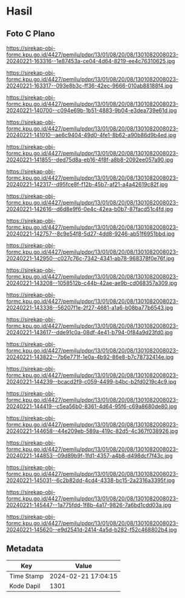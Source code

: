 # Hasil

## Foto C Plano

https://sirekap-obj-formc.kpu.go.id/4427/pemilu/pdpr/13/01/08/20/08/1301082008023-20240221-163316--1e87453a-ce04-4d64-8219-ee4c76310625.jpg

https://sirekap-obj-formc.kpu.go.id/4427/pemilu/pdpr/13/01/08/20/08/1301082008023-20240221-163317--093e8b3c-ff36-42ec-9666-010ab88188f4.jpg

https://sirekap-obj-formc.kpu.go.id/4427/pemilu/pdpr/13/01/08/20/08/1301082008023-20240221-140700--c094e69b-1b51-4883-9b04-e3dea739e61d.jpg

https://sirekap-obj-formc.kpu.go.id/4427/pemilu/pdpr/13/01/08/20/08/1301082008023-20240221-141010--ae6c9404-49d0-4fe1-8b62-a90b86d9b4ed.jpg

https://sirekap-obj-formc.kpu.go.id/4427/pemilu/pdpr/13/01/08/20/08/1301082008023-20240221-141855--ded75d8a-eb16-4f8f-a8b8-2092ee057a90.jpg

https://sirekap-obj-formc.kpu.go.id/4427/pemilu/pdpr/13/01/08/20/08/1301082008023-20240221-142317--d95fce8f-f12b-45b7-af21-a4a42619c82f.jpg

https://sirekap-obj-formc.kpu.go.id/4427/pemilu/pdpr/13/01/08/20/08/1301082008023-20240221-142616--d6d8e9f6-0e4c-42ea-b0b7-87facd51c4fd.jpg

https://sirekap-obj-formc.kpu.go.id/4427/pemilu/pdpr/13/01/08/20/08/1301082008023-20240221-142757--8c9e54f8-5d27-4dd8-9246-ab51f6951bbd.jpg

https://sirekap-obj-formc.kpu.go.id/4427/pemilu/pdpr/13/01/08/20/08/1301082008023-20240221-142950--c027c76c-7342-4341-ab78-968378f0e76f.jpg

https://sirekap-obj-formc.kpu.go.id/4427/pemilu/pdpr/13/01/08/20/08/1301082008023-20240221-143208--1058512b-c44b-42ae-ae9b-cd068357a309.jpg

https://sirekap-obj-formc.kpu.go.id/4427/pemilu/pdpr/13/01/08/20/08/1301082008023-20240221-143338--56207f1e-2f27-4681-a1a6-b08ba77b6543.jpg

https://sirekap-obj-formc.kpu.go.id/4427/pemilu/pdpr/13/01/08/20/08/1301082008023-20240221-143617--dde91c0a-08df-4e41-b794-0f84a9d23fd0.jpg

https://sirekap-obj-formc.kpu.go.id/4427/pemilu/pdpr/13/01/08/20/08/1301082008023-20240221-143822--7b6e771f-1e0a-4b92-86e8-b7c78732414e.jpg

https://sirekap-obj-formc.kpu.go.id/4427/pemilu/pdpr/13/01/08/20/08/1301082008023-20240221-144239--bcacd2f9-c059-4499-b4bc-b2fd0219c4c9.jpg

https://sirekap-obj-formc.kpu.go.id/4427/pemilu/pdpr/13/01/08/20/08/1301082008023-20240221-144419--c5ea56b0-8361-4d64-95f6-c69a8680de80.jpg

https://sirekap-obj-formc.kpu.go.id/4427/pemilu/pdpr/13/01/08/20/08/1301082008023-20240221-144658--44e209eb-589a-419c-82d5-4c367f038926.jpg

https://sirekap-obj-formc.kpu.go.id/4427/pemilu/pdpr/13/01/08/20/08/1301082008023-20240221-144853--09d89b9f-1fd1-4357-a4b8-d498dcf7f43c.jpg

https://sirekap-obj-formc.kpu.go.id/4427/pemilu/pdpr/13/01/08/20/08/1301082008023-20240221-145031--6c2b82dd-4cd4-4338-bc15-2a2316a3395f.jpg

https://sirekap-obj-formc.kpu.go.id/4427/pemilu/pdpr/13/01/08/20/08/1301082008023-20240221-145447--1a775fdd-1f8b-4a17-9826-7a6bd1cdd03a.jpg

https://sirekap-obj-formc.kpu.go.id/4427/pemilu/pdpr/13/01/08/20/08/1301082008023-20240221-145620--e9d2541d-2414-4a5d-b282-f52c468802b4.jpg


## Metadata

| Key        | Value               |
| ---------- | ------------------- |
| Time Stamp | 2024-02-21 17:04:15 |
| Kode Dapil | 1301                |



